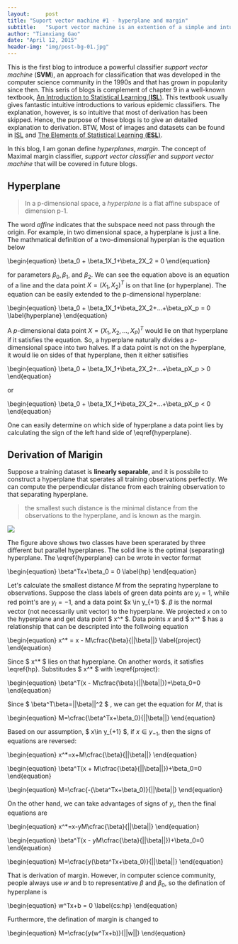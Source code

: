 ```yaml
---
layout:     post
title: "Suport vector machine #1 - hyperplane and margin"
subtitle:   "Suport vector machine is an extention of a simple and intuitive classifier called the maximal margin classifier"
author: "Tianxiang Gao"
date: "April 12, 2015"
header-img: "img/post-bg-01.jpg"
---
```

This is the first blog to introduce a powerful classifier *support vector machine* (**SVM**), an approach for classification that was developed in the computer science community in the 1990s and that has grown in popularity since then. This seris of blogs is complement of chapter 9 in a well-known textbook, [An Introduction to Statistical Learning (**ISL**)][1]. This textbook usually gives fantastic intuitive introductions to various epidemic classifiers. The explanation, however, is so intuitive that most of derivation has been skipped. Hence, the purpose of these blogs is to give an detailed explanation to derivation. BTW, Most of images and datasets can be found in [ISL][1] and [The Elements of Statistical Learning (**ESL**)][2].

In this blog, I am gonan define *hyperplanes*, *margin*. The concept of Maximal margin classifier, *support vector classifier* and  *support vector machine* that will be covered in future blogs.

## Hyperplane
> In a p-dimensional space, a *hyperplane* is a flat affine subspace of dimension p-1.

The word *affine* indicates that the subspace need not pass through the origin. For example, in two dimensional space, a hyperplane is just a line. The mathmatical definition of a two-dimensional hyperplan is the equation below

\begin{equation}
  \beta_0 + \beta_1X_1+\beta_2X_2 = 0
\end{equation}

for parameters $\beta_0, \beta_1$, and $\beta_2$. We can see the equation above is an equation of a line and the data point $X = (X_1, X_2)^T$ is on that line (or hyperplane). The equation can be easily extended to the p-dimensional hyperplane:

\begin{equation}
  \beta_0 + \beta_1X_1+\beta_2X_2+...+\beta_pX_p = 0
  \label{hyperplane}
\end{equation}

A *p*-dimensional data point $X = (X_1, X_2, ..., X_P)^T$ would lie on that hyperplane if it satisfies the equation. So, a hyperplane naturally divides a *p*-dimensional space into two halves. If a data point is not on the hyperplane, it would lie on sides of that hyperplane, then it either satisifies 

\begin{equation}
	\beta_0 + \beta_1X_1+\beta_2X_2+...+\beta_pX_p > 0 
\end{equation}

or 

\begin{equation}
	\beta_0 + \beta_1X_1+\beta_2X_2+...+\beta_pX_p < 0 
\end{equation}

One can easily determine on which side of hyperplane a data point lies by calculating the sign of the left hand side of \eqref{hyperplane}. 

## Derivation of Marigin

Suppose a training dataset is **linearly separable**, and it is possbile to construct a hyperplane that sperates all training observations perfectly. We can compute the perpendicular distance from each training observation to that separating hyperplane.

> the smallest such distance is the minimal distance from the observations to the hyperplane, and is known as the margin. 

<img src="{{site.baseurl}}/img/maximal-margin-classifier.png">

The figure above shows two classes have been sperarated by three different but parallel hyperplanes. The solid line is the optimal (separating) hyperplane. The \eqref{hyperplane} can be wrote in vector format

\begin{equation}
	\beta^Tx+\beta_0 = 0
	\label{hp} 
\end{equation}


Let's calculate the smallest distance $M$ from the seprating hyperplane to observations. Suppose the class labels of green data points are $y_i = 1$, while red point's are $y_i = -1$, and a data point $x \in y_{+1} $. $\beta$ is the normal vector (not necessarily unit vector) to the hyperplane. We projected $x$ on to the hyperplane and get data point $ x^* $. Data points $x$ and $ x^* $ has a relationship that can be descripted into the follwoing equation

\begin{equation}
	x^* = x - M\cfrac{\beta}{||\beta||}
	\label{project}
\end{equation}

Since $ x^* $ lies on that hyperplane. On another words, it satisfies \eqref{hp}. Substitudes $ x^* $ with \eqref{project}:

\begin{equation}
	\beta^T(x - M\cfrac{\beta}{||\beta||})+\beta_0=0
\end{equation}

Since 
$
	\beta^T\beta=||\beta||^2
$
, we can get the equation for $M$, that is 

\begin{equation}
	M=\cfrac{\beta^Tx+\beta_0}{||\beta||}
\end{equation}

Based on our assumption, $ x\in y_{+1} $, if $x \in y_{-1}$, then the signs of equations are reversed: 

\begin{equation}
	x^*=x+M\cfrac{\beta}{||\beta||}
\end{equation}

\begin{equation}
	\beta^T(x + M\cfrac{\beta}{||\beta||})+\beta_0=0
\end{equation}

\begin{equation}
	M=\cfrac{-(\beta^Tx+\beta_0)}{||\beta||}
\end{equation}

On the other hand, we can take advantages of signs of $y_i$, then the final equations are 

\begin{equation}
	x^*=x-yM\cfrac{\beta}{||\beta||}
\end{equation}

\begin{equation}
	\beta^T(x - yM\cfrac{\beta}{||\beta||})+\beta_0=0
\end{equation}

\begin{equation}
	M=\cfrac{y(\beta^Tx+\beta_0)}{||\beta||}
\end{equation}

That is derivation of margin. However, in computer science community, people always use $w$ and b to representative $\beta$ and $\beta_0$, so the defination of hyperplane is 

\begin{equation}
	w^Tx+b = 0
	\label{cs:hp} 
\end{equation}

Furthermore, the defination of margin is changed to

\begin{equation}
	M=\cfrac{y(w^Tx+b)}{||w||}
\end{equation}



[1]: http://www-bcf.usc.edu/~gareth/ISL/
[2]: http://statweb.stanford.edu/~tibs/ElemStatLearn/